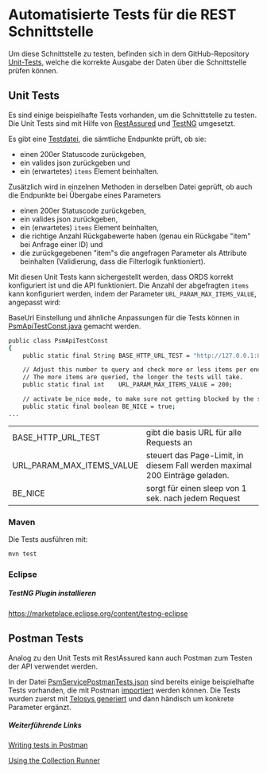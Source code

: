 # Automatisierte Tests für die REST Schnittstelle

Um diese Schnittstelle zu testen, befinden sich in dem GitHub-Repository [Unit-Tests](src/test/java/de/psm/data/api), welche die korrekte Ausgabe der Daten über die Schnittstelle prüfen können.

## Unit Tests

Es sind einige beispielhafte Tests vorhanden, um die Schnittstelle zu testen.
Die Unit Tests sind mit Hilfe von [RestAssured](https://github.com/rest-assured/rest-assured) und [TestNG](https://de.wikipedia.org/wiki/TestNG) umgesetzt.

Es gibt eine [Testdatei](src/test/java/de/psm/data/api/PsmGetByIdTest.java), die sämtliche Endpunkte prüft, ob sie:

- einen 200er Statuscode zurückgeben,
- ein valides json zurückgeben und
- ein (erwartetes) `items` Element beinhalten.

Zusätzlich wird in einzelnen Methoden in derselben Datei geprüft, ob auch die Endpunkte bei Übergabe eines Parameters

- einen 200er Statuscode zurückgeben,
- ein valides json zurückgeben,
- ein (erwartetes) `items` Element beinhalten,
- die richtige Anzahl Rückgabewerte haben (genau ein Rückgabe "item" bei Anfrage einer ID) und
- die zurückgegebenen "item"s die angefragen Parameter als Attribute beinhalten (Validierung, dass die Filterlogik funktioniert).

Mit diesen Unit Tests kann sichergestellt werden, dass ORDS korrekt konfiguriert ist und die API funktioniert.
Die Anzahl der abgefragten `items` kann konfiguriert werden, indem der Parameter `URL_PARAM_MAX_ITEMS_VALUE`, angepasst wird:

BaseUrl Einstellung und ähnliche Anpassungen für die Tests können in [PsmApiTestConst.java](src/test/java/de/psm/data/api/PsmApiTestConst.java) gemacht werden.

```bash
public class PsmApiTestConst
{
    public static final String BASE_HTTP_URL_TEST = "http://127.0.0.1:8080/ords/psm/api-v1/";

    // Adjust this number to query and check more or less items per endpoint.
    // The more items are queried, the longer the tests will take.
    public static final int    URL_PARAM_MAX_ITEMS_VALUE = 200;

    // activate be_nice mode, to make sure not getting blocked by the server
    public static final boolean BE_NICE = true;
...

```
|                           |                                                                                    |
|---------------------------|------------------------------------------------------------------------------------|
| BASE_HTTP_URL_TEST        | gibt die basis URL für alle Requests an                                            |
| URL_PARAM_MAX_ITEMS_VALUE | steuert das Page-Limit, in diesem Fall werden maximal 200 Einträge geladen.        |
| BE_NICE                   | sorgt für einen sleep von 1 sek. nach jedem Request                                |


### Maven
Die Tests ausführen mit:
```bash
mvn test
```

### Eclipse

##### TestNG Plugin installieren

https://marketplace.eclipse.org/content/testng-eclipse

## Postman Tests

Analog zu den Unit Tests mit RestAssured kann auch Postman zum Testen der API verwendet werden.

In der Datei [PsmServicePostmanTests.json](postman/PsmServicePostmanTests.json) sind bereits einige beispielhafte Tests vorhanden,
die mit Postman [importiert](https://learning.postman.com/docs/getting-started/importing-and-exporting-data/) werden können. Die Tests wurden zuerst mit [Telosys generiert](https://github.com/telosys-templates-v3/web-rest-postman) und dann händisch um konkrete Parameter ergänzt.

##### Weiterführende Links

[Writing tests in Postman](https://blog.postman.com/writing-tests-in-postman/)

[Using the Collection Runner](https://learning.postman.com/docs/running-collections/intro-to-collection-runs/)


